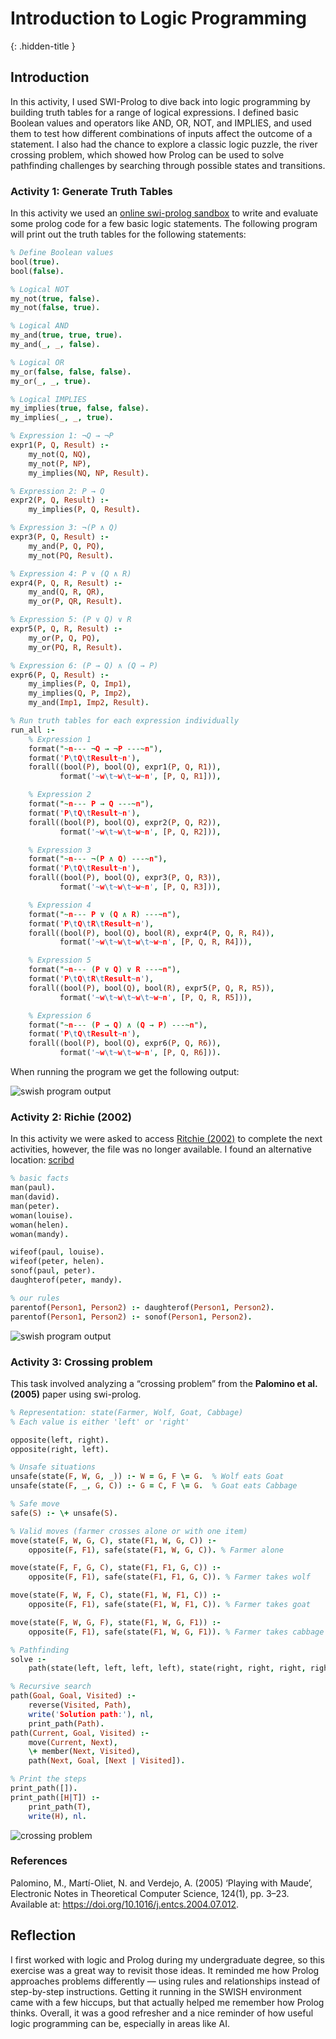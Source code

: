 # Introduction to Logic Programming
{: .hidden-title }

## Introduction

In this activity, I used SWI-Prolog to dive back into logic programming by building truth tables for a range of logical expressions. I defined basic Boolean values and operators like AND, OR, NOT, and IMPLIES, and used them to test how different combinations of inputs affect the outcome of a statement. I also had the chance to explore a classic logic puzzle, the river crossing problem, which showed how Prolog can be used to solve pathfinding challenges by searching through possible states and transitions.

### Activity 1: Generate Truth Tables
In this activity we used an [online swi-prolog sandbox](https://swi-prolog.org) to write and evaluate some prolog code for a few basic logic statements. The following program will print out the truth tables for the following statements:

```prolog
% Define Boolean values
bool(true).
bool(false).

% Logical NOT
my_not(true, false).
my_not(false, true).

% Logical AND
my_and(true, true, true).
my_and(_, _, false).

% Logical OR
my_or(false, false, false).
my_or(_, _, true).

% Logical IMPLIES
my_implies(true, false, false).
my_implies(_, _, true).

% Expression 1: ¬Q → ¬P
expr1(P, Q, Result) :-
    my_not(Q, NQ),
    my_not(P, NP),
    my_implies(NQ, NP, Result).

% Expression 2: P → Q
expr2(P, Q, Result) :-
    my_implies(P, Q, Result).

% Expression 3: ¬(P ∧ Q)
expr3(P, Q, Result) :-
    my_and(P, Q, PQ),
    my_not(PQ, Result).

% Expression 4: P ∨ (Q ∧ R)
expr4(P, Q, R, Result) :-
    my_and(Q, R, QR),
    my_or(P, QR, Result).

% Expression 5: (P ∨ Q) ∨ R
expr5(P, Q, R, Result) :-
    my_or(P, Q, PQ),
    my_or(PQ, R, Result).

% Expression 6: (P → Q) ∧ (Q → P)
expr6(P, Q, Result) :-
    my_implies(P, Q, Imp1),
    my_implies(Q, P, Imp2),
    my_and(Imp1, Imp2, Result).

% Run truth tables for each expression individually
run_all :-
    % Expression 1
    format("~n--- ¬Q → ¬P ---~n"),
    format('P\tQ\tResult~n'),
    forall((bool(P), bool(Q), expr1(P, Q, R1)),
           format('~w\t~w\t~w~n', [P, Q, R1])),

    % Expression 2
    format("~n--- P → Q ---~n"),
    format('P\tQ\tResult~n'),
    forall((bool(P), bool(Q), expr2(P, Q, R2)),
           format('~w\t~w\t~w~n', [P, Q, R2])),

    % Expression 3
    format("~n--- ¬(P ∧ Q) ---~n"),
    format('P\tQ\tResult~n'),
    forall((bool(P), bool(Q), expr3(P, Q, R3)),
           format('~w\t~w\t~w~n', [P, Q, R3])),

    % Expression 4
    format("~n--- P ∨ (Q ∧ R) ---~n"),
    format('P\tQ\tR\tResult~n'),
    forall((bool(P), bool(Q), bool(R), expr4(P, Q, R, R4)),
           format('~w\t~w\t~w\t~w~n', [P, Q, R, R4])),

    % Expression 5
    format("~n--- (P ∨ Q) ∨ R ---~n"),
    format('P\tQ\tR\tResult~n'),
    forall((bool(P), bool(Q), bool(R), expr5(P, Q, R, R5)),
           format('~w\t~w\t~w\t~w~n', [P, Q, R, R5])),

    % Expression 6
    format("~n--- (P → Q) ∧ (Q → P) ---~n"),
    format('P\tQ\tResult~n'),
    forall((bool(P), bool(Q), expr6(P, Q, R6)),
           format('~w\t~w\t~w~n', [P, Q, R6])).
```

When running the program we get the following output: 

![swish program output](swish1.png)


### Activity 2: Richie (2002)
In this activity we were asked to access [Ritchie (2002)](https://www.inf.ed.ac.uk/teaching/courses/ar/ARPROLOG/stepbystep.pdf) to complete the next activities, however, the file was no longer available. I found an alternative location: [scribd](https://www.scribd.com/document/363885005/Step-by-Step)

```prolog
% basic facts
man(paul).
man(david).
man(peter).
woman(louise).
woman(helen).
woman(mandy).

wifeof(paul, louise).
wifeof(peter, helen).
sonof(paul, peter).
daughterof(peter, mandy).

% our rules
parentof(Person1, Person2) :- daughterof(Person1, Person2).
parentof(Person1, Person2) :- sonof(Person1, Person2).
```

![swish program output](swish2.png)

### Activity 3: Crossing problem
This task involved analyzing a “crossing problem” from the **Palomino et al. (2005)** paper using swi-prolog.

```prolog
% Representation: state(Farmer, Wolf, Goat, Cabbage)
% Each value is either 'left' or 'right'

opposite(left, right).
opposite(right, left).

% Unsafe situations
unsafe(state(F, W, G, _)) :- W = G, F \= G.  % Wolf eats Goat
unsafe(state(F, _, G, C)) :- G = C, F \= G.  % Goat eats Cabbage

% Safe move
safe(S) :- \+ unsafe(S).

% Valid moves (farmer crosses alone or with one item)
move(state(F, W, G, C), state(F1, W, G, C)) :-
    opposite(F, F1), safe(state(F1, W, G, C)). % Farmer alone

move(state(F, F, G, C), state(F1, F1, G, C)) :-
    opposite(F, F1), safe(state(F1, F1, G, C)). % Farmer takes wolf

move(state(F, W, F, C), state(F1, W, F1, C)) :-
    opposite(F, F1), safe(state(F1, W, F1, C)). % Farmer takes goat

move(state(F, W, G, F), state(F1, W, G, F1)) :-
    opposite(F, F1), safe(state(F1, W, G, F1)). % Farmer takes cabbage

% Pathfinding
solve :-
    path(state(left, left, left, left), state(right, right, right, right), [state(left, left, left, left)]).

% Recursive search
path(Goal, Goal, Visited) :-
    reverse(Visited, Path),
    write('Solution path:'), nl,
    print_path(Path).
path(Current, Goal, Visited) :-
    move(Current, Next),
    \+ member(Next, Visited),
    path(Next, Goal, [Next | Visited]).

% Print the steps
print_path([]).
print_path([H|T]) :-
    print_path(T),
    write(H), nl.
```

![crossing problem](crossing_problem.png)

### References

Palomino, M., Martí-Oliet, N. and Verdejo, A. (2005) ‘Playing with Maude’, Electronic Notes in Theoretical Computer Science, 124(1), pp. 3–23. Available at: https://doi.org/10.1016/j.entcs.2004.07.012.


## Reflection

I first worked with logic and Prolog during my undergraduate degree, so this exercise was a great way to revisit those ideas. It reminded me how Prolog approaches problems differently — using rules and relationships instead of step-by-step instructions. Getting it running in the SWISH environment came with a few hiccups, but that actually helped me remember how Prolog thinks. Overall, it was a good refresher and a nice reminder of how useful logic programming can be, especially in areas like AI.